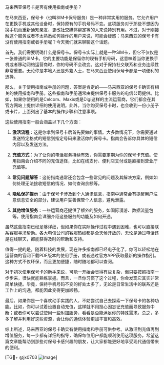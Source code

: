 马来西亚保号卡是否有使用指南或手册？

在马来西亚，保号卡（也叫SIM卡保号服务）是一种非常实用的服务。它允许用户在更换手机或其他设备时，保持原有的手机号码不变。这项服务对于那些不想因为换手机而重新通知亲友、更改社交媒体绑定等的人来说特别有用。不过，对于刚接触这个服务或者不太熟悉如何操作的用户来说，可能会疑惑：马来西亚的保号卡有没有使用指南或者手册呢？今天我们就来聊聊这个话题。

首先，我们需要明确什么是保号卡。保号卡实际上就是一种SIM卡，但它不仅仅是一张普通的SIM卡。它的主要功能是保留你的现有手机号码，这意味着当你更换手机或者移动网络运营商时，你的号码不会改变。这对于保持社交联系和业务连续性非常重要。无论你是本地人还是外籍人士，在马来西亚使用保号卡都是一项便利的选择。

那么，关于使用指南或手册的问题，答案是肯定的——马来西亚的保号卡确实有相关的使用指南和手册。这些指南和手册通常由提供保号卡服务的电信公司提供。比如，如果你使用的是Celcom、Maxis或是Digi这样的主流运营商，它们都会在其官方网站上提供详细的使用说明。此外，当你购买保号卡时，也会收到一份小册子或卡片，上面列出了基本的操作步骤和注意事项。

这些使用指南一般会涵盖以下几个方面：

1. **激活流程**：这是你拿到保号卡后首先要做的事情。大多数情况下，你需要通过发送特定格式的短信到指定号码来激活你的保号卡。指南会告诉你具体的短信内容以及发送方法。

2. **充值方式**：为了让你的电话服务持续有效，你需要定期为你的保号卡充值。使用指南会介绍不同的充值途径，比如在线支付、便利店支付或是直接到营业厅充值等。

3. **常见问题解答**：这份指南通常还会包含一些常见的问题及其解决方案，例如如何处理无法接收短信的情况、如何查询余额等。

4. **隐私保护提示**：由于保号卡涉及到个人通讯信息，指南中通常会有提醒用户注意信息安全的部分，建议用户妥善保管个人信息，避免泄露。

5. **其他增值服务**：一些运营商还提供了额外的服务，如国际漫游、数据流量包等。使用指南会详细介绍这些服务的功能及如何开通。

虽然这些指南已经足够详细，但如果你在实际操作过程中遇到困难，也可以直接联系客服寻求帮助。各大电信公司的客服热线都是全天候开放的，无论是通过电话还是在线聊天，都能获得及时的帮助和支持。

值得一提的是，随着科技的发展，现在许多指南都已经电子化了。你可以轻松地在运营商的官网下载PDF版本的使用手册，或者通过官方APP获取最新的操作指引。这种方式不仅环保，而且更加便捷，随时随地都可以查阅。

对于初次使用保号卡的新手来说，可能一开始会觉得有些复杂，但只要按照指南一步步来，很快就能熟练掌握。而且，一旦你习惯了这个过程，你会发现它其实非常简单快捷。毕竟，保持手机号码不变的好处太多了，无论是日常生活中的联系还是工作上的沟通，都能因此变得更加顺畅。

最后，如果你是一个喜欢动手实践的人，不妨尝试自己去探索一下保号卡的各种功能。比如，你可以试着设置自动充值，这样就不用担心因忘记充值而导致服务中断；或者你可以尝试使用一些附加服务，看看是否能满足你的特殊需求。总之，多多了解并利用好这些资源，会让你的通信体验更加丰富和高效。

综上所述，马来西亚的保号卡确实有使用指南和手册可供参考。从激活到充值再到增值服务，每一步都有详细的指导，确保每位用户都能顺利使用这项服务。希望这篇文章能帮助到那些对保号卡感兴趣的朋友，让大家都能更好地享受现代通信带来的便利。

[TG💪+ @jx0703 ![Image](https://github.com/user-attachments/assets/dbca1d08-cadb-493c-b0ec-ad6f7a83f270)]